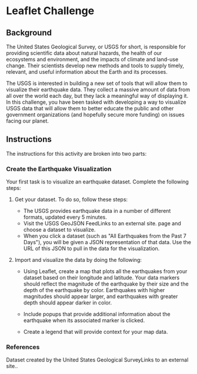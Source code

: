 # Leaflet Challenge

## Background

The United States Geological Survey, or USGS for short, is responsible for providing scientific data about natural hazards, the health of our ecosystems and environment, and the impacts of climate and land-use change. Their scientists develop new methods and tools to supply timely, relevant, and useful information about the Earth and its processes.

The USGS is interested in building a new set of tools that will allow them to visualize their earthquake data. They collect a massive amount of data from all over the world each day, but they lack a meaningful way of displaying it. In this challenge, you have been tasked with developing a way to visualize USGS data that will allow them to better educate the public and other government organizations (and hopefully secure more funding) on issues facing our planet.

## Instructions

The instructions for this activity are broken into two parts:

### Create the Earthquake Visualization

Your first task is to visualize an earthquake dataset. Complete the following steps:

  1. Get your dataset. To do so, follow these steps:

      - The USGS provides earthquake data in a number of different formats, updated every 5 minutes. 
      - Visit the USGS GeoJSON FeedLinks to an external site. page and choose a dataset to visualize. 
      - When you click a dataset (such as "All Earthquakes from the Past 7 Days"), 
           you will be given a JSON representation of that data. 
           Use the URL of this JSON to pull in the data for the visualization. 
           
  2. Import and visualize the data by doing the following:

      - Using Leaflet, create a map that plots all the earthquakes from your dataset based on their longitude and latitude.
           Your data markers should reflect the magnitude of the earthquake by their size 
           and the depth of the earthquake by color. Earthquakes with higher magnitudes should appear larger, 
           and earthquakes with greater depth should appear darker in color.
      - Include popups that provide additional information about the earthquake when its associated marker is clicked.

      - Create a legend that will provide context for your map data.



### References
Dataset created by the United States Geological SurveyLinks to an external site..





